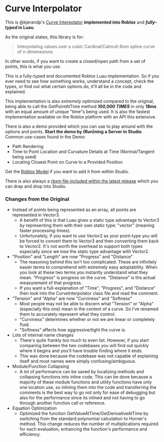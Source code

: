 # Curve Interpolator
This is @kjerandp's [Curve Interpolator](https://github.com/kjerandp/curve-interpolator) **implemented into Roblox** and **_fully-typed_ in Luau**.

As the original states, this library is for:
> Interpolating values over a cubic Cardinal/Catmull-Rom spline curve of n-dimenesions

In other words, if you want to create a closed/open path from
a set of points, this is what you use.

This is a fully-typed and documented Roblox Luau implementation.
So if you ever need to see how something works, understand a concept,
check the types, or find out what certain options do,
it'll all be in the code and explained.

This implementation is also _extremely_ optimized compared to the original, being able to call the GetPointAtTime method ***100,000 TIMES*** in only **18ms** with an equal amount of unique "time"s being used. It is also the fastest implementation available on the Roblox platform with an API this extensive.

There is also a demo provided which you can use to play around with
the options and points. **Start the demo by (Run)ning a Server in Studio**.
Common use-cases found in the Demo:
- Path Rendering
- Time to Point Location and Curvature Details at Time (Normal/Tangent being used)
- Locating Closest Point on Curve to a Provided Position

Get the [Roblox Model](https://create.roblox.com/marketplace/asset/15493350845/Curve-Interpolator) if you want to add it from within Studio.

There is also always a [rbxm file included within the latest release](https://github.com/surfbryce/Curve-Interpolator-Roblox/releases) which you can drap and drop into Studio.

### Changes from the Original
- Instead of points being represented as an array, all points
are represented in Vector3.
    - A benefit of this is that Luau gives a
      static type advantage to Vector3 by representing them with their
      own static type: "vector" (meaning faster processing-times).
    - Unfortunately, if you want to use Vector2 as your point-type
      you will be forced to convert them to Vector3 and then converting
      them back to Vector2. It's not worth the overhead to support both
      types especially since we lose the static type advantage with Vector2.
- "Position" and "Length" are now "Progress" and "Distance"
    - The reasoning behind this isn't too complicated.
      These are infinitely easier terms to comprehend with extremely easy
      adoptability. When you look at these two terms you instantly understand
      what they mean. "Progress" is progress on the curve. "Distance"
      is the actual measurement of that progress.
    - If you want a full-explanation of "Time", "Progress", and "Distance"
      then look into the CurveInterpolator class file and read the comment.
- "Tension" and "Alpha" are now "Curviness" and "Softness"
    - Most people may not be able to discern what "Tension" or "Alpha"
      (especially this one) mean in the context of a curve.
      So I've renamed them to accurately represent what they control.
    - "Curviness" determines whether or not we are linear or completely fluid.
    - "Softness" affects how aggressive/tight the curve is.
- Lots of internal name changes
    - There's quite frankly too much to even list. However, if you start
      comparing between the two codebases you will find out quickly where
      it begins and you'll have trouble finding where it ends.
    - This was done because the codebase was not capable of explaining itself
      and most names were simply confusing/ambiguous.
- Module/Function Collapsing
    - A lot of performance can be saved by localizing methods and collapsing functions
      into inline code. This can be done because a majority of these module functions
      and utility functions have only one location use, so inlining them into the code
      and transferring the comments is the best way to go not only for ease of debugging
      but also for the performance since its inlined and not having to go through
      another function call or reference.
- Equation Optimization
    - Optimized the function GetValueAtTime/GetDerivativeAtTime by switching from the standard polynomial calculation to Horner's method. This change reduces the number of multiplications required for each evaluation, enhancing the function's performance and efficiency.

